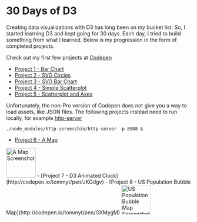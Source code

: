 30 Days of D3
=============

Creating data visualizations with D3 has long been on my bucket list. So, I started learning D3 and kept going for 30 days. Each day, I tried to build something from what I learned. Below is my progression in the form of completed projects.

Check out my first few projects at [Codepen](http://codepen.io/collection/AOENPY/)

- [Project 1 - Bar Chart](http://codepen.io/tommyt/pen/QEwzWz)
- [Project 2 - SVG Circles](http://codepen.io/tommyt/pen/WxbLRm)
- [Project 3 - SVG Bar Chart](http://codepen.io/tommyt/pen/jrPqKy)
- [Project 4 - Simple Scatterplot](http://codepen.io/tommyt/pen/RRPxYy)
- [Project 5 - Scatterplot and Axes](http://codepen.io/tommyt/pen/jrPRPe)

Unfortunately, the non-Pro version of Codepen does not give you a way to load assets, like JSON files. The following projects instead need to run locally, for example [http-server](https://github.com/indexzero/http-server)

    ./node_modules/http-server/bin/http-server -p 8008 &

<!-- [TopoJSON](https://github.com/mbostock/topojson), [GDAL](http://www.gdal.org/) -->
<!-- ![A Map Screenshot](https://raw.githubusercontent.com/thtruo/30-Days-of-D3/master/img/Project%206%20-%20A%20Map.png) -->
<!-- ![US Population Bubble Map Screenshot](https://raw.githubusercontent.com/thtruo/30-Days-of-D3/master/img/Project%208%20-%20US%20Population%20Map.png) -->
- [Project 6 - A Map](http://codepen.io/tommyt/pen/pbJBJq)
<img src="https://raw.githubusercontent.com/thtruo/30-Days-of-D3/master/img/Project%206%20-%20A%20Map.png" alt="A Map Screenshot" width="80">
- [Project 7 - D3 Animated Clock](http://codepen.io/tommyt/pen/JKGdgv)
- [Project 8 - US Population Bubble Map](http://codepen.io/tommyt/pen/OXMygM)
<img src="https://raw.githubusercontent.com/thtruo/30-Days-of-D3/master/img/Project%208%20-%20US%20Population%20Map.png" alt="US Population Bubble Map Screenshot" width="80">
